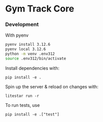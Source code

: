 # Gym Track Core

### Development

With pyenv

```bash
pyenv install 3.12.6
pyenv local 3.12.6
python -m venv .env312
source .env312/bin/activate
```

Install dependencies with:
```
pip install -e .
```

Spin up the server & reload on changes with:
```
litestar run -r
```

To run tests, use
```
pip install -e .["test"]
```
